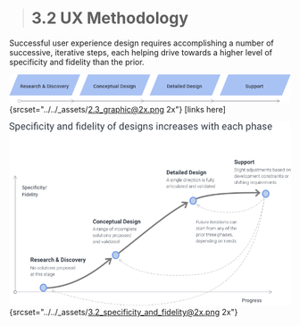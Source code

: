 > # **3.2** UX Methodology

Successful user experience design requires accomplishing a number of successive, iterative steps, each helping drive towards a higher level of specificity and fidelity than the prior.

![3.2-2 flow](../_assets/2.3_graphic.png){srcset="../../_assets/2.3_graphic@2x.png 2x"}
[links here]

![3.2-2 specificity](../_assets/3.2_specificity_and_fidelity.png){srcset="../../_assets/3.2_specificity_and_fidelity@2x.png 2x"}
